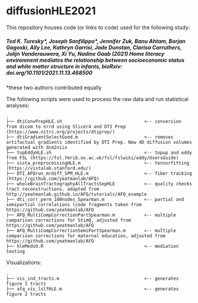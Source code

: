 # diffusionHLE2021

This repository houses code (or links to code) used for the following study:

##### *Ted K. Turesky\*, Joseph Sanfilippo\*, Jennifer Zuk, Banu Ahtam, Borjan Gagoski, Ally Lee, Kathryn Garrisi, Jade Dunstan, Clarisa Carruthers, Jolijn Vanderauwera, Xi Yu, Nadine Gaab (2021) Home literacy environment mediates the relationship between socioeconomic status and white matter structure in infants, bioRxiv: doi.org/10.1101/2021.11.13.468500*   
\*these two authors contributed equally


The following scripts were used to process the raw data and run statistical analyses:

    .
    ├── dtiConvPrepHLE.sh                               <-- conversion from dicom to nrrd using Slicer4 and DTI Prep (https://www.nitrc.org/projects/dtiprep/)
    ├── dtiGradientSelectGood.m                         <-- removes artifactual gradients identified by DTI Prep. New 4D diffusion volumes generated with dcm2niix
    ├── topEddyHLE.sh                                   <-- topup and eddy from FSL (https://fsl.fmrib.ox.ac.uk/fsl/fslwiki/eddy/UsersGuide)  
    ├── vista_preprocessingHLE.m                        <-- tensorfitting (https://vistalab.stanford.edu/)
    ├── DTI_AFQrun_mrdiff_SPM_HLE.m                     <-- fiber tracking (https://github.com/yeatmanlab/AFQ)
    ├── wholeBrainTractographyAllTractsSepHLE           <-- quality checks tract reconstructions. adapted from http://yeatmanlab.github.io/AFQ/tutorials/AFQ_example
    ├── dti_corr_perm_100nodes_Spearman.m               <-- partial and semipartial correlations (code fragments taken from https://github.com/yeatmanlab/AFQ 
    ├── AFQ_MultiCompCorrectionPartSpearman.m           <-- multiple comparison corrections for StimQ, adjusted from https://github.com/yeatmanlab/AFQ   
    ├── AFQ_MultiCompCorrectionSemiPartSpearman.m       <-- multiple comparison corrections for maternal education, adjusted from https://github.com/yeatmanlab/AFQ
    ├── hleMedsO.R                                      <-- mediation testing 
    
    
Visualizations:

    .
    ├── vis_ind_tracts.m                                <-- generates figure 1 tracts
    ├── afq_vis_lslfHLE.m                               <-- generates figure 2 tracts

